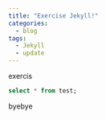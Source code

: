 ```yaml
---
title: "Exercise Jekyll!"
categories:
  - blog
tags:
  - Jekyll
  - update
---
```


exercis

```sql
select * from test;
```
byebye